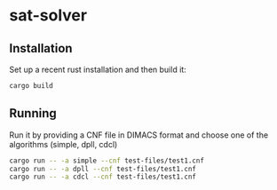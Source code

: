 # sat-solver

## Installation

Set up a recent rust installation and then build it:

```bash
cargo build
```
 
## Running

Run it by providing a CNF file in DIMACS format and choose one of the algorithms (simple, dpll, cdcl)

```bash
cargo run -- -a simple --cnf test-files/test1.cnf
cargo run -- -a dpll --cnf test-files/test1.cnf
cargo run -- -a cdcl --cnf test-files/test1.cnf
```
